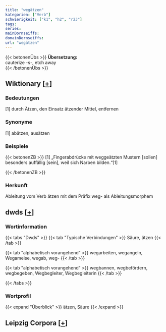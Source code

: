 ```yaml
---
title: "wegätzen"
kategorien: ["Verb"]
schwierigkeit: ["k1", "h2", "r23"]
tags:
series:
mainDornseiffs:
domainDornseiffs:
url: "wegätzen"
---
```


{{< betonenÜbs >}}
**Übersetzung:**  
cauterize -s-, etch away  
{{< /betonenÜbs >}}

## Wiktionary [[+](https://de.wiktionary.org/wiki/wegätzen)]

### Bedeutungen
[1] durch Ätzen, den Einsatz ätzender Mittel, entfernen  

### Synonyme
[1] abätzen, ausätzen  

### Beispiele
{{< betonenZB >}}
[1] „Fingerabdrücke mit weggeätzten Mustern [sollen] besonders auffällig [sein], weil sich Narben bilden.“[1]  

{{< /betonenZB >}}
### Herkunft
Ableitung vom Verb ätzen mit dem Präfix weg- als Ableitungsmorphem  



## dwds [[+](https://www.dwds.de/wb/wegätzen)]

### Wortinformation
{{< tabs "Dwds" >}}
{{< tab "Typische Verbindungen" >}}
Säure, ätzen
{{< /tab >}}

{{< tab "alphabetisch vorangehend" >}}
wegarbeiten, wegangeln, Wegameise, wegab, weg-
{{< /tab >}}

{{< tab "alphabetisch vorangehend" >}}
wegbannen, wegbefördern, wegbegeben, Wegbegleiter, Wegbegleiterin
{{< /tab >}}

{{< /tabs >}}

### Wortprofil
{{< expand "Überblick" >}} ätzen, Säure {{< /expand >}}

## Leipzig Corpora [[+](https://corpora.uni-leipzig.de/en/res?word=wegätzen&corpusId=deu_newscrawl-public_2018)]

